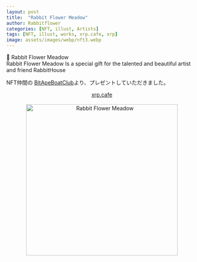 ```yaml
---
layout: post
title:  "Rabbit Flower Meadow"
author: Rabbitflower
categories: [NFT, illust, Artists]
tags: [NFT, illust, works, xrp.cafe, xrp]
image: assets/images/webp/nft3.webp
---
```


💖 Rabbit Flower Meadow  
Rabbit Flower Meadow Is a special gift for the talented and beautiful artist and friend RabbitHouse  
<!--more-->

NFT仲間の <a target="_blank" href="https://x.com/BitApeBoatClub" >BitApeBoatClub</a>より、プレゼントしていただきました。

<div style="text-align: center;"><a target="_blank" href="https://xrp.cafe/nft/00080000D963BBFCE2836F59949DD852F71C360DA1C255CE203ABC670556F7CB" class="btn btn-primary">xrp.cafe</a></div>  
<br>
<div style="text-align: center;"><img src="https://cdn.xrp.cafe/a68601160a15-4f13-bbee-b95b9af30a19e4d0b7b4c55c-48d1-902c-682808e58d23ab30960076ea-42f8-b638-09a356d36dae.webp" alt="Rabbit Flower Meadow" width="400px"> </div>


